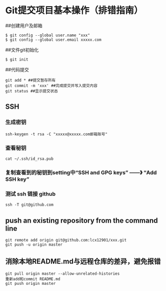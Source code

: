 # Git提交项目基本操作（排错指南）
##创建用户及邮箱
```
$ git config --global user.name "xxx"
$ git config --global user.email xxxxx.com
```
##文件git初始化
```
$ git init
```
##代码提交
```
git add * ##提交暂存所有
git commit -m 'xxx' ##完成提交并写入提交内容
git status ##显示提交状态
```
## SSH
### 生成密钥
```
ssh-keygen -t rsa -C "xxxxx@xxxxx.com邮箱账号" 
```
### 查看秘钥
```
cat ~/.ssh/id_rsa.pub
```
### 复制查看到的秘钥到setting中“SSH and GPG keys” ——》 “Add SSH key”
### 测试 ssh 链接 github
```
ssh -T git@github.com
```
## push an existing repository from the command line
```
git remote add origin git@github.com:lcx12901/xxx.git
git push -u origin master
```
## 消除本地README.md与远程仓库的差异，避免报错
```
git pull origin master --allow-unrelated-histories
重新add和commit README.md
git push origin master
```
